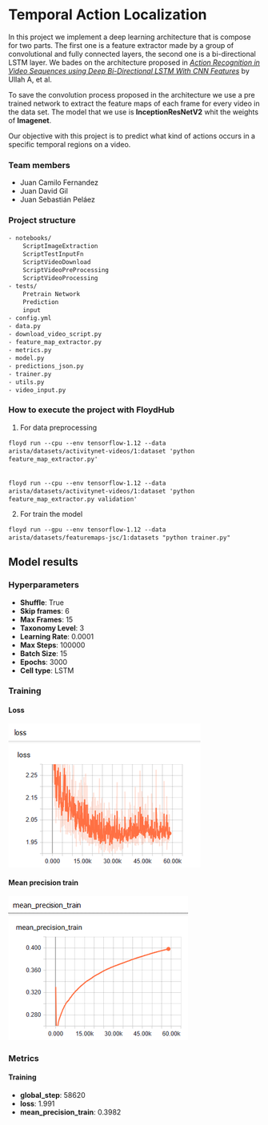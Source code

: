 # Temporal Action Localization

In this project we implement a deep learning architecture that is compose for two parts. The first one is a feature extractor made by a group of convolutional and fully connected layers, the second one is a bi-directional LSTM layer. We bades on the architecture proposed in [_Action Recognition in Video Sequences using Deep Bi-Directional LSTM With CNN Features_](https://ieeexplore.ieee.org/abstract/document/8121994) by Ullah A, et al.

To save the convolution process proposed in the architecture we use a pre trained network to extract the feature maps of each frame for every video in the data set. The model that we use is **InceptionResNetV2** whit the weights of **Imagenet**.

Our objective with this project is to predict what kind of actions occurs in a specific temporal regions on a video.

### Team members

* Juan Camilo Fernandez
* Juan David Gil
* Juan Sebastián Peláez


### Project structure

```
- notebooks/
	ScriptImageExtraction
	ScriptTestInputFn
	ScriptVideoDownload
	ScriptVideoPreProcessing
	ScriptVideoProcessing
- tests/
	Pretrain Network
	Prediction
	input
- config.yml
- data.py
- download_video_script.py
- feature_map_extractor.py
- metrics.py
- model.py
- predictions_json.py
- trainer.py
- utils.py
- video_input.py
```

### How to execute the project with FloydHub

1. For data preprocessing

```
floyd run --cpu --env tensorflow-1.12 --data arista/datasets/activitynet-videos/1:dataset 'python feature_map_extractor.py'


floyd run --cpu --env tensorflow-1.12 --data arista/datasets/activitynet-videos/1:dataset 'python feature_map_extractor.py validation'
```

2. For train the model

```
floyd run --gpu --env tensorflow-1.12 --data arista/datasets/featuremaps-jsc/1:datasets "python trainer.py"
```

## Model results

### Hyperparameters

* **Shuffle**: True
* **Skip frames**: 6
* **Max Frames**: 15
* **Taxonomy Level**: 3
* **Learning Rate**: 0.0001
* **Max Steps**: 100000
* **Batch Size**: 15
* **Epochs**: 3000
* **Cell type**: LSTM

### Training

#### Loss

![Loss](pics/train_loss.png "titulo")

#### Mean precision train

![Loss](pics/mean_precision_train.png "titulo")

### Metrics

#### Training

* **global_step**: 58620
* **loss**: 1.991
* **mean_precision_train**: 0.3982